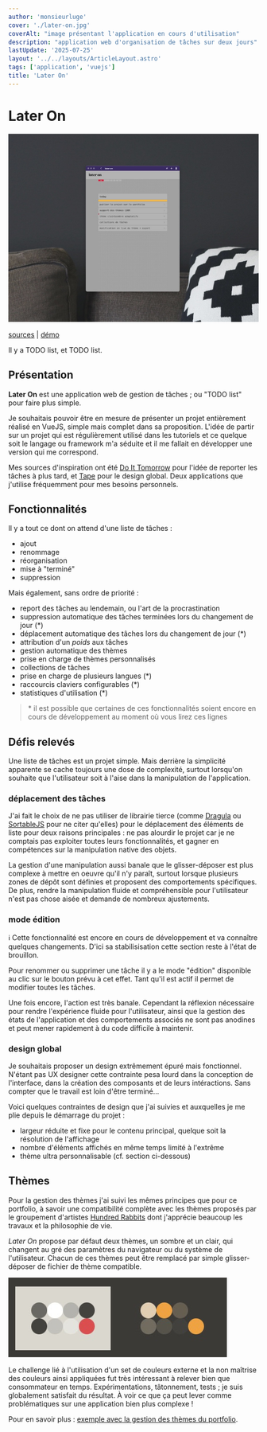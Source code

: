 ```yaml
---
author: 'monsieurluge'
cover: './later-on.jpg'
coverAlt: "image présentant l'application en cours d'utilisation"
description: "application web d'organisation de tâches sur deux jours"
lastUpdate: '2025-07-25'
layout: '../../layouts/ArticleLayout.astro'
tags: ['application', 'vuejs']
title: 'Later On'
---
```


# Later On

![capture d'écran](./later-on.jpg)

<a href="https://github.com/monsieurluge/later-on" target="_blank">sources</a> | <a href="https://later-on.monsieurluge.dev/" target="_blank">démo</a>

Il y a TODO list, et TODO list.

## Présentation

**Later On** est une application web de gestion de tâches ; ou "TODO list" pour faire plus simple.

Je souhaitais pouvoir être en mesure de présenter un projet entièrement réalisé en VueJS, simple mais complet dans sa proposition. L'idée de partir sur un projet qui est régulièrement utilisé dans les tutoriels et ce quelque soit le langage ou framework m'a séduite et il me fallait en développer une version qui me correspond.

Mes sources d'inspiration ont été <a href="https://www.tomorrow.do" target="_blank">Do It Tomorrow</a> pour l'idée de reporter les tâches à plus tard, et <a href="https://aeriform.itch.io/tape" target="_blank">Tape</a> pour le design global. Deux applications que j'utilise fréquemment pour mes besoins personnels.

## Fonctionnalités

Il y a tout ce dont on attend d'une liste de tâches :

- ajout
- renommage
- réorganisation
- mise à "terminé"
- suppression

Mais également, sans ordre de priorité :

- report des tâches au lendemain, ou l'art de la procrastination
- suppression automatique des tâches terminées lors du changement de jour (*)
- déplacement automatique des tâches lors du changement de jour (*)
- attribution d'un _poids_ aux tâches
- gestion automatique des thèmes
- prise en charge de thèmes personnalisés
- collections de tâches
- prise en charge de plusieurs langues (*)
- raccourcis claviers configurables (*)
- statistiques d'utilisation (*)

> \* il est possible que certaines de ces fonctionnalités soient encore en cours de développement au moment où vous lirez ces lignes

## Défis relevés

Une liste de tâches est un projet simple. Mais derrière la simplicité apparente se cache toujours une dose de complexité, surtout lorsqu'on souhaite que l'utilisateur soit à l'aise dans la manipulation de l'application.

### déplacement des tâches

J'ai fait le choix de ne pas utiliser de librairie tierce (comme <a href="https://github.com/bevacqua/dragula/tree/master" target="_blank">Dragula</a> ou <a href="https://github.com/SortableJS/Sortable" target="_blank">SortableJS</a> pour ne citer qu'elles) pour le déplacement des éléments de liste pour deux raisons principales : ne pas alourdir le projet car je ne comptais pas exploiter toutes leurs fonctionnalités, et gagner en compétences sur la manipulation native des objets.

La gestion d'une manipulation aussi banale que le glisser-déposer est plus complexe à mettre en oeuvre qu'il n'y paraît, surtout lorsque plusieurs zones de dépôt sont définies et proposent des comportements spécifiques. De plus, rendre la manipulation fluide et compréhensible pour l'utilisateur n'est pas chose aisée et demande de nombreux ajustements.

### mode édition

:information_source: Cette fonctionnalité est encore en cours de développement et va connaître quelques changements. D'ici sa stabilisisation cette section reste à l'état de brouillon.

Pour renommer ou supprimer une tâche il y a le mode "édition" disponible au clic sur le bouton prévu à cet effet. Tant qu'il est actif il permet de modifier toutes les tâches.

Une fois encore, l'action est très banale. Cependant la réflexion nécessaire pour rendre l'expérience fluide pour l'utilisateur, ainsi que la gestion des états de l'application et des comportements associés ne sont pas anodines et peut mener rapidement à du code difficile à maintenir.

### design global

Je souhaitais proposer un design extrêmement épuré mais fonctionnel. N'étant pas UX designer cette contrainte pesa lourd dans la conception de l'interface, dans la création des composants et de leurs intéractions. Sans compter que le travail est loin d'être terminé...

Voici quelques contraintes de design que j'ai suivies et auxquelles je me plie depuis le démarrage du projet :

- largeur réduite et fixe pour le contenu principal, quelque soit la résolution de l'affichage
- nombre d'éléments affichés en même temps limité à l'extrême
- thème ultra personnalisable (cf. section ci-dessous)

## Thèmes

Pour la gestion des thèmes j'ai suivi les mêmes principes que pour ce portfolio, à savoir une compatibilité complète avec les thèmes proposés par le groupement d'artistes <a href="https://100r.co/site/home.html" target="_blank">Hundred Rabbits</a> dont j'apprécie beaucoup les travaux et la philosophie de vie.

_Later On_ propose par défaut deux thèmes, un sombre et un clair, qui changent au gré des paramètres du navigateur ou du système de l'utilisateur. Chacun de ces thèmes peut être remplacé par simple glisser-déposer de fichier de thème compatible.

![exemple de thèmes clair et sombre](./themes-example.jpg)

Le challenge lié à l'utilisation d'un set de couleurs externe et la non maîtrise des couleurs ainsi appliquées fut très intéressant à relever bien que consommateur en temps. Expérimentations, tâtonnement, tests ; je suis globalement satisfait du résultat. À voir ce que ça peut lever comme problématiques sur une application bien plus complexe !

Pour en savoir plus : [exemple avec la gestion des thèmes du portfolio](/themes).
